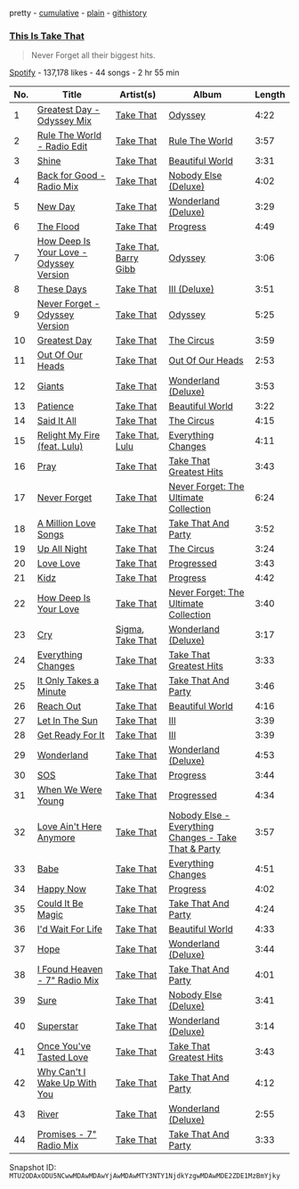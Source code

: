 pretty - [cumulative](/playlists/cumulative/37i9dQZF1DX5joH2aOAS4r.md) - [plain](/playlists/plain/37i9dQZF1DX5joH2aOAS4r) - [githistory](https://github.githistory.xyz/mackorone/spotify-playlist-archive/blob/main/playlists/plain/37i9dQZF1DX5joH2aOAS4r)

### [This Is Take That](https://open.spotify.com/playlist/37i9dQZF1DX5joH2aOAS4r)

> Never Forget all their biggest hits.

[Spotify](https://open.spotify.com/user/spotify) - 137,178 likes - 44 songs - 2 hr 55 min

| No. | Title | Artist(s) | Album | Length |
|---|---|---|---|---|
| 1 | [Greatest Day \- Odyssey Mix](https://open.spotify.com/track/3SxxRELHWjhUysHzb6LX4Y) | [Take That](https://open.spotify.com/artist/1XgFuvRd7r5g0h844A5ZUQ) | [Odyssey](https://open.spotify.com/album/7HjU9Io9RWarqivMb0Ivbq) | 4:22 |
| 2 | [Rule The World \- Radio Edit](https://open.spotify.com/track/3yZNKN3r1USoCVij9VDSh6) | [Take That](https://open.spotify.com/artist/1XgFuvRd7r5g0h844A5ZUQ) | [Rule The World](https://open.spotify.com/album/7tU9I1v08hhpQUavJjCwDS) | 3:57 |
| 3 | [Shine](https://open.spotify.com/track/1hrsEHe39nYu1pJx0Nrxd7) | [Take That](https://open.spotify.com/artist/1XgFuvRd7r5g0h844A5ZUQ) | [Beautiful World](https://open.spotify.com/album/676W2PECpK9UJuuqyjXRjk) | 3:31 |
| 4 | [Back for Good \- Radio Mix](https://open.spotify.com/track/24fQpRwKFkC3Fe8QtvvrNw) | [Take That](https://open.spotify.com/artist/1XgFuvRd7r5g0h844A5ZUQ) | [Nobody Else \(Deluxe\)](https://open.spotify.com/album/5QnHvl0ne6yEhRGw3ajvFF) | 4:02 |
| 5 | [New Day](https://open.spotify.com/track/66W3clk73gnkw3E1aflNrP) | [Take That](https://open.spotify.com/artist/1XgFuvRd7r5g0h844A5ZUQ) | [Wonderland \(Deluxe\)](https://open.spotify.com/album/6cyUcKNdyK1NRBQ7vjEwVY) | 3:29 |
| 6 | [The Flood](https://open.spotify.com/track/5vCS9CJL8hAm9DZNlt7GJq) | [Take That](https://open.spotify.com/artist/1XgFuvRd7r5g0h844A5ZUQ) | [Progress](https://open.spotify.com/album/1uRXiZziJZmETnnaNsgna1) | 4:49 |
| 7 | [How Deep Is Your Love \- Odyssey Version](https://open.spotify.com/track/5I1RqAy4esQTdrzHlKc0X1) | [Take That](https://open.spotify.com/artist/1XgFuvRd7r5g0h844A5ZUQ), [Barry Gibb](https://open.spotify.com/artist/7Hd38PVp634oGEb9pIDs5d) | [Odyssey](https://open.spotify.com/album/7HjU9Io9RWarqivMb0Ivbq) | 3:06 |
| 8 | [These Days](https://open.spotify.com/track/4L1BbIVqPSO6m301SQdYWw) | [Take That](https://open.spotify.com/artist/1XgFuvRd7r5g0h844A5ZUQ) | [III \(Deluxe\)](https://open.spotify.com/album/11m5QpqoIrWSyfFDfFEhde) | 3:51 |
| 9 | [Never Forget \- Odyssey Version](https://open.spotify.com/track/1LgrwHWVoWkEWBhUn58lgI) | [Take That](https://open.spotify.com/artist/1XgFuvRd7r5g0h844A5ZUQ) | [Odyssey](https://open.spotify.com/album/7HjU9Io9RWarqivMb0Ivbq) | 5:25 |
| 10 | [Greatest Day](https://open.spotify.com/track/0OPCWu1aKdS0Ktw1iKkBpX) | [Take That](https://open.spotify.com/artist/1XgFuvRd7r5g0h844A5ZUQ) | [The Circus](https://open.spotify.com/album/5FuEHzt0M2pBI8bdm6JpXt) | 3:59 |
| 11 | [Out Of Our Heads](https://open.spotify.com/track/6n4iC12yj0ikLQerdys7Jt) | [Take That](https://open.spotify.com/artist/1XgFuvRd7r5g0h844A5ZUQ) | [Out Of Our Heads](https://open.spotify.com/album/0oQLGHGrib70KAwZCiQ6wq) | 2:53 |
| 12 | [Giants](https://open.spotify.com/track/1GlyElASkmRfmPIEfxMlTC) | [Take That](https://open.spotify.com/artist/1XgFuvRd7r5g0h844A5ZUQ) | [Wonderland \(Deluxe\)](https://open.spotify.com/album/6cyUcKNdyK1NRBQ7vjEwVY) | 3:53 |
| 13 | [Patience](https://open.spotify.com/track/4DxybsoSiMUW0JI2oM0SSN) | [Take That](https://open.spotify.com/artist/1XgFuvRd7r5g0h844A5ZUQ) | [Beautiful World](https://open.spotify.com/album/676W2PECpK9UJuuqyjXRjk) | 3:22 |
| 14 | [Said It All](https://open.spotify.com/track/5fqC8Ms9SOr6Bz4KJ5P4eC) | [Take That](https://open.spotify.com/artist/1XgFuvRd7r5g0h844A5ZUQ) | [The Circus](https://open.spotify.com/album/4ZQyCspw8NPzUZm1VantTn) | 4:15 |
| 15 | [Relight My Fire \(feat\. Lulu\)](https://open.spotify.com/track/1EflNuGtIko1YjBAmbZAQr) | [Take That](https://open.spotify.com/artist/1XgFuvRd7r5g0h844A5ZUQ), [Lulu](https://open.spotify.com/artist/0jYKX08u1XxmHrl5TdM2QZ) | [Everything Changes](https://open.spotify.com/album/602GFhC2XWPK8WeeaTUysX) | 4:11 |
| 16 | [Pray](https://open.spotify.com/track/6Ln76fIfkdmL6UHbuYR756) | [Take That](https://open.spotify.com/artist/1XgFuvRd7r5g0h844A5ZUQ) | [Take That Greatest Hits](https://open.spotify.com/album/0Roig21lheelthCcmLyjYO) | 3:43 |
| 17 | [Never Forget](https://open.spotify.com/track/1WK7eLVsD0zH4UWm9ob3z6) | [Take That](https://open.spotify.com/artist/1XgFuvRd7r5g0h844A5ZUQ) | [Never Forget: The Ultimate Collection](https://open.spotify.com/album/7jzGCK8GdjuWEAe1lZ71xI) | 6:24 |
| 18 | [A Million Love Songs](https://open.spotify.com/track/4QK1Ha1igtiNv15qqcxLLs) | [Take That](https://open.spotify.com/artist/1XgFuvRd7r5g0h844A5ZUQ) | [Take That And Party](https://open.spotify.com/album/62b9VhscZFo5FPQJ7IXOnC) | 3:52 |
| 19 | [Up All Night](https://open.spotify.com/track/5AFs13mh2d0m7IMcddojBq) | [Take That](https://open.spotify.com/artist/1XgFuvRd7r5g0h844A5ZUQ) | [The Circus](https://open.spotify.com/album/5FuEHzt0M2pBI8bdm6JpXt) | 3:24 |
| 20 | [Love Love](https://open.spotify.com/track/4alxKvdRtItAJCz0gSeAM1) | [Take That](https://open.spotify.com/artist/1XgFuvRd7r5g0h844A5ZUQ) | [Progressed](https://open.spotify.com/album/2H9H4ihWfGR9g9DamBq7W7) | 3:43 |
| 21 | [Kidz](https://open.spotify.com/track/5VZKKhehCWjkVRMeRI7vnz) | [Take That](https://open.spotify.com/artist/1XgFuvRd7r5g0h844A5ZUQ) | [Progress](https://open.spotify.com/album/1uRXiZziJZmETnnaNsgna1) | 4:42 |
| 22 | [How Deep Is Your Love](https://open.spotify.com/track/0pO9wem4wi61QD2PWFpIJQ) | [Take That](https://open.spotify.com/artist/1XgFuvRd7r5g0h844A5ZUQ) | [Never Forget: The Ultimate Collection](https://open.spotify.com/album/7jzGCK8GdjuWEAe1lZ71xI) | 3:40 |
| 23 | [Cry](https://open.spotify.com/track/4zJIKsSumCbZgcbWz1UNPL) | [Sigma](https://open.spotify.com/artist/01pKrlgPJhm5dB4lneYAqS), [Take That](https://open.spotify.com/artist/1XgFuvRd7r5g0h844A5ZUQ) | [Wonderland \(Deluxe\)](https://open.spotify.com/album/6cyUcKNdyK1NRBQ7vjEwVY) | 3:17 |
| 24 | [Everything Changes](https://open.spotify.com/track/5RWVIPhDjeUKGRqXF65v1N) | [Take That](https://open.spotify.com/artist/1XgFuvRd7r5g0h844A5ZUQ) | [Take That Greatest Hits](https://open.spotify.com/album/0Roig21lheelthCcmLyjYO) | 3:33 |
| 25 | [It Only Takes a Minute](https://open.spotify.com/track/0F8pZG9g1m7GufGIoVQUDz) | [Take That](https://open.spotify.com/artist/1XgFuvRd7r5g0h844A5ZUQ) | [Take That And Party](https://open.spotify.com/album/62b9VhscZFo5FPQJ7IXOnC) | 3:46 |
| 26 | [Reach Out](https://open.spotify.com/track/4lTLtIZubM1qsDAz40zOPV) | [Take That](https://open.spotify.com/artist/1XgFuvRd7r5g0h844A5ZUQ) | [Beautiful World](https://open.spotify.com/album/676W2PECpK9UJuuqyjXRjk) | 4:16 |
| 27 | [Let In The Sun](https://open.spotify.com/track/2cDFH3rdUZhjFQ6psYLea7) | [Take That](https://open.spotify.com/artist/1XgFuvRd7r5g0h844A5ZUQ) | [III](https://open.spotify.com/album/1okAHd8YBVdAzuuU3OhTLR) | 3:39 |
| 28 | [Get Ready For It](https://open.spotify.com/track/4LcIwrVqu6QFC2NCjO3ols) | [Take That](https://open.spotify.com/artist/1XgFuvRd7r5g0h844A5ZUQ) | [III](https://open.spotify.com/album/1okAHd8YBVdAzuuU3OhTLR) | 3:39 |
| 29 | [Wonderland](https://open.spotify.com/track/4KN1xC3IVZCA5c5h5yIHsH) | [Take That](https://open.spotify.com/artist/1XgFuvRd7r5g0h844A5ZUQ) | [Wonderland \(Deluxe\)](https://open.spotify.com/album/6cyUcKNdyK1NRBQ7vjEwVY) | 4:53 |
| 30 | [SOS](https://open.spotify.com/track/7fCcufyllD7HZjaca61Z37) | [Take That](https://open.spotify.com/artist/1XgFuvRd7r5g0h844A5ZUQ) | [Progress](https://open.spotify.com/album/1uRXiZziJZmETnnaNsgna1) | 3:44 |
| 31 | [When We Were Young](https://open.spotify.com/track/4fK9qPkOeCYbbNdHAdjsEz) | [Take That](https://open.spotify.com/artist/1XgFuvRd7r5g0h844A5ZUQ) | [Progressed](https://open.spotify.com/album/2H9H4ihWfGR9g9DamBq7W7) | 4:34 |
| 32 | [Love Ain't Here Anymore](https://open.spotify.com/track/7s1EpNW7DNT9fpaJfYGy6Y) | [Take That](https://open.spotify.com/artist/1XgFuvRd7r5g0h844A5ZUQ) | [Nobody Else \- Everything Changes \- Take That & Party](https://open.spotify.com/album/6UVzfY3VuXDlCjUKzIJrIt) | 3:57 |
| 33 | [Babe](https://open.spotify.com/track/4X1RZn86wq9RbeKX4q5X6s) | [Take That](https://open.spotify.com/artist/1XgFuvRd7r5g0h844A5ZUQ) | [Everything Changes](https://open.spotify.com/album/602GFhC2XWPK8WeeaTUysX) | 4:51 |
| 34 | [Happy Now](https://open.spotify.com/track/3S5GiZh3w7iBIPlWgvYqZB) | [Take That](https://open.spotify.com/artist/1XgFuvRd7r5g0h844A5ZUQ) | [Progress](https://open.spotify.com/album/1uRXiZziJZmETnnaNsgna1) | 4:02 |
| 35 | [Could It Be Magic](https://open.spotify.com/track/7deYNXJwTtFO6W5krNtToz) | [Take That](https://open.spotify.com/artist/1XgFuvRd7r5g0h844A5ZUQ) | [Take That And Party](https://open.spotify.com/album/62b9VhscZFo5FPQJ7IXOnC) | 4:24 |
| 36 | [I'd Wait For Life](https://open.spotify.com/track/2sZi5QvigU6VEnA427iERE) | [Take That](https://open.spotify.com/artist/1XgFuvRd7r5g0h844A5ZUQ) | [Beautiful World](https://open.spotify.com/album/676W2PECpK9UJuuqyjXRjk) | 4:33 |
| 37 | [Hope](https://open.spotify.com/track/5JTQ4h07j2UwgL32YFvkLf) | [Take That](https://open.spotify.com/artist/1XgFuvRd7r5g0h844A5ZUQ) | [Wonderland \(Deluxe\)](https://open.spotify.com/album/6cyUcKNdyK1NRBQ7vjEwVY) | 3:44 |
| 38 | [I Found Heaven \- 7" Radio Mix](https://open.spotify.com/track/025q77BJNQ31NnqVfKkguH) | [Take That](https://open.spotify.com/artist/1XgFuvRd7r5g0h844A5ZUQ) | [Take That And Party](https://open.spotify.com/album/62b9VhscZFo5FPQJ7IXOnC) | 4:01 |
| 39 | [Sure](https://open.spotify.com/track/5W45OBErDVYmZXhzas9GbR) | [Take That](https://open.spotify.com/artist/1XgFuvRd7r5g0h844A5ZUQ) | [Nobody Else \(Deluxe\)](https://open.spotify.com/album/5QnHvl0ne6yEhRGw3ajvFF) | 3:41 |
| 40 | [Superstar](https://open.spotify.com/track/4hIimoY7T2xMWkVIlBzE9i) | [Take That](https://open.spotify.com/artist/1XgFuvRd7r5g0h844A5ZUQ) | [Wonderland \(Deluxe\)](https://open.spotify.com/album/6cyUcKNdyK1NRBQ7vjEwVY) | 3:14 |
| 41 | [Once You've Tasted Love](https://open.spotify.com/track/1bs20WpkLmMvAYElB0WBis) | [Take That](https://open.spotify.com/artist/1XgFuvRd7r5g0h844A5ZUQ) | [Take That Greatest Hits](https://open.spotify.com/album/0Roig21lheelthCcmLyjYO) | 3:43 |
| 42 | [Why Can't I Wake Up With You](https://open.spotify.com/track/0nRXC1yU5uLFzfHlEWwPTY) | [Take That](https://open.spotify.com/artist/1XgFuvRd7r5g0h844A5ZUQ) | [Take That And Party](https://open.spotify.com/album/62b9VhscZFo5FPQJ7IXOnC) | 4:12 |
| 43 | [River](https://open.spotify.com/track/1stKEQ8sgdcYGlasyTNFRx) | [Take That](https://open.spotify.com/artist/1XgFuvRd7r5g0h844A5ZUQ) | [Wonderland \(Deluxe\)](https://open.spotify.com/album/6cyUcKNdyK1NRBQ7vjEwVY) | 2:55 |
| 44 | [Promises \- 7" Radio Mix](https://open.spotify.com/track/7p2pUmOEEetAPQqFJbrRzO) | [Take That](https://open.spotify.com/artist/1XgFuvRd7r5g0h844A5ZUQ) | [Take That And Party](https://open.spotify.com/album/62b9VhscZFo5FPQJ7IXOnC) | 3:33 |

Snapshot ID: `MTU2ODAxODU5NCwwMDAwMDAwYjAwMDAwMTY3NTY1NjdkYzgwMDAwMDE2ZDE1MzBmYjky`